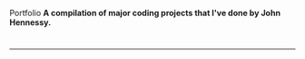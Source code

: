 Portfolio
<strong>A compilation of major coding projects that I've done by John Hennessy.</strong>
#
<hr/>
